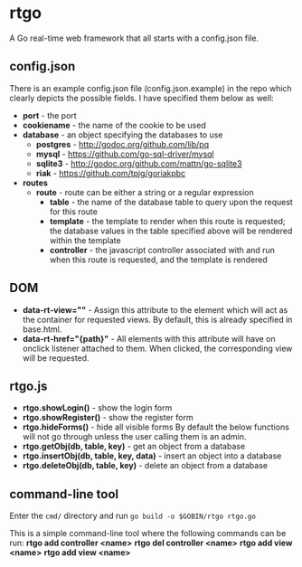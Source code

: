 rtgo
====

A Go real-time web framework that all starts with a config.json file. 

## config.json
There is an example config.json file (config.json.example) in the repo which clearly depicts the possible fields.  I have specified them below as well:
- **port** - the port 
- **cookiename** - the name of the cookie to be used
- **database** - an object specifying the databases to use
  - **postgres** - http://godoc.org/github.com/lib/pq
  - **mysql** - https://github.com/go-sql-driver/mysql
  - **sqlite3** - http://godoc.org/github.com/mattn/go-sqlite3
  - **riak** - https://github.com/tpjg/goriakpbc
- **routes**
  - **route** - route can be either a string or a regular expression
    - **table** - the name of the database table to query upon the request for this route
    - **template** - the template to render when this route is requested; the database values in the table specified above will be rendered within the template
    - **controller** - the javascript controller associated with and run when this route is requested, and the template is rendered


## DOM
- **data-rt-view=""** - Assign this attribute to the element which will act as the container for requested views. By default, this is already specified in base.html.
- **data-rt-href="{path}"** - All elements with this attribute will have on onclick listener attached to them. When clicked, the corresponding view will be requested.


## rtgo.js
- **rtgo.showLogin()** - show the login form
- **rtgo.showRegister()** - show the register form
- **rtgo.hideForms()** - hide all visible forms
By default the below functions will not go through unless the user calling them is an admin.
- **rtgo.getObj(db, table, key)** - get an object from a database
- **rtgo.insertObj(db, table, key, data)** - insert an object into a database
- **rtgo.deleteObj(db, table, key)** - delete an object from a database

## command-line tool
Enter the `cmd/` directory and run `go build -o $GOBIN/rtgo rtgo.go`

This is a simple command-line tool where the following commands can be run:
**rtgo add controller &lt;name&gt;**
**rtgo del controller &lt;name&gt;**
**rtgo add view &lt;name&gt;**
**rtgo add view &lt;name&gt;**
